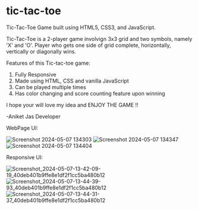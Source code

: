 # tic-tac-toe
Tic-Tac-Toe Game built using HTML5, CSS3, and JavaScript.

Tic-Tac-Toe is a 2-player game involvign 3x3 grid and two symbols, namely 'X' and 'O'.
Player who gets one side of grid complete, horizontally, vertically or diagonally wins.

Features of this Tic-tac-toe game:

1. Fully Responsive
2. Made using HTML, CSS and vanilla JavaScript
3. Can be played multiple times
4. Has color changing and score counting feature upon winning

I hope your will love my idea and ENJOY THE GAME !!

-Aniket Jas
Developer

WebPage UI:

![Screenshot 2024-05-07 134303](https://github.com/AniketJas/tic-tac-toe/assets/44704054/5d07d5ed-a19e-4bc8-a1b5-556bae67b6fc)
![Screenshot 2024-05-07 134347](https://github.com/AniketJas/tic-tac-toe/assets/44704054/6bd8b9cd-5c89-41aa-b8e6-0850d61eee85)
![Screenshot 2024-05-07 134404](https://github.com/AniketJas/tic-tac-toe/assets/44704054/1ae27a0e-6a01-42ad-82b3-d861adf63a19)


Responsive UI:

![Screenshot_2024-05-07-13-42-09-19_40deb401b9ffe8e1df2f1cc5ba480b12](https://github.com/AniketJas/tic-tac-toe/assets/44704054/52e0dcb7-2156-422f-984f-f5855a44f997)
![Screenshot_2024-05-07-13-44-39-93_40deb401b9ffe8e1df2f1cc5ba480b12](https://github.com/AniketJas/tic-tac-toe/assets/44704054/dca3f820-44d1-490e-b91e-b43b6e64a76c)
![Screenshot_2024-05-07-13-44-31-37_40deb401b9ffe8e1df2f1cc5ba480b12](https://github.com/AniketJas/tic-tac-toe/assets/44704054/1b4d7854-c380-4d95-aeec-16b4b0045151)
